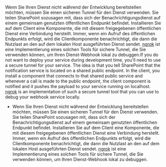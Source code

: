 <span data-ttu-id="90144-p125">Wenn Sie Ihren Dienst nicht während der Entwicklung bereitstellen möchten, müssen Sie einen sicheren Tunnel für den Dienst verwenden. Sie teilen SharePoint sozusagen mit, dass sich der Benachrichtigungsdienst auf einem gemeinsam genutzten öffentlichen Endpunkt befindet. Installieren Sie auf dem Client eine Komponente, die mit diesem freigegebenen öffentlichen Dienst eine Verbindung herstellt. Immer, wenn ein Aufruf des öffentlichen Endpunkts erfolgt, wird die Clientkomponente benachrichtigt, die dann die Nutzlast an den auf dem lokalen Host ausgeführten Dienst sendet. [ngrok](https://ngrok.com/) ist eine Implementierung eines solchen Tools für sichere Tunnel, die Sie verwenden können, um Ihren Dienst-Webhook lokal zu debuggen.</span><span class="sxs-lookup"><span data-stu-id="90144-p125">If you do not want to deploy your service during development time, you'll need to use a secure tunnel for your service. The idea is that you tell SharePoint that the notification service is located on a shared public endpoint. In the client, you install a component that connects to that shared public service and whenever a call is made to the public endpoint, the client component is notified and it pushes the payload to your service running on localhost. [ngrok](https://ngrok.com/) is an implementation of such a secure tunnel tool that you can use to debug your webhook service locally.</span></span>
- Wenn Sie Ihren Dienst nicht während der Entwicklung bereitstellen möchten, müssen Sie einen sicheren Tunnel für den Dienst verwenden. Sie teilen SharePoint sozusagen mit, dass sich der Benachrichtigungsdienst auf einem gemeinsam genutzten öffentlichen Endpunkt befindet. Installieren Sie auf dem Client eine Komponente, die mit diesem freigegebenen öffentlichen Dienst eine Verbindung herstellt. Immer, wenn ein Aufruf des öffentlichen Endpunkts erfolgt, wird die Clientkomponente benachrichtigt, die dann die Nutzlast an den auf dem lokalen Host ausgeführten Dienst sendet. [ngrok](https://ngrok.com/) ist eine Implementierung eines solchen Tools für sichere Tunnel, die Sie verwenden können, um Ihren Dienst-Webhook lokal zu debuggen.
